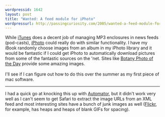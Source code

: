 ```yaml
--- 
wordpressid: 1642
layout: post
title: "Wanted: A feed module for iPhoto"
wordpressurl: http://passingcuriosity.com/2005/wanted-a-feed-module-for-iphoto/
---
```

While <a href="http://www.apple.com/itunes/">iTunes</a> does a decent job of managing MP3 enclosures in news feeds (pod-casts), <a href="http://www.apple.com/ilife/iphoto/">iPhoto</a> could really do with similar functionality. I have my iBook randomly choose images from an album in my iPhoto library and it would be fantastic if I could get iPhoto to automatically download pictures from some of the fantastic sources on the 'net. Sites like <a href="http://www.ubcbotanicalgarden.org/potd/">Botany Photo of the Day</a> provide some amazing images.<br /><br />I'll see if I can figure out how to do this over the summer as my first piece of mac software.<hr/>I had a quick go at knocking this up with <a href="http://www.apple.com/macosx/features/automator/">Automator</a>, but it didn't work very well as I can't seem to get Safari to extract the image URLs from an XML feed and most interesting sites have a bunch of junk images as well (<a href="http://www.flickr.com/">Flickr</a>, for example, has heaps and heaps of blank GIFs for spacing).
